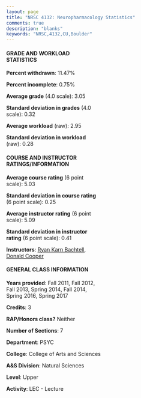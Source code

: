 ```yaml
---
layout: page
title: "NRSC 4132: Neuropharmacology Statistics"
comments: true
description: "blanks"
keywords: "NRSC,4132,CU,Boulder"
---
```

<head>
<script src="https://ajax.googleapis.com/ajax/libs/jquery/2.1.3/jquery.min.js"></script>
<script src="https://dl.dropboxusercontent.com/s/pc42nxpaw1ea4o9/highcharts.js?dl=0"></script>
<!-- <script src="../assets/js/highcharts.js"></script> -->
<style type="text/css">@font-face {
	font-family: "Bebas Neue";
	src: url(https://www.filehosting.org/file/details/544349/BebasNeue Regular.otf) format("opentype");
	}
	h1.Bebas { 
		font-family: "Bebas Neue", Verdana, Tahoma;
	}
</style>
</head>
<body>
	<div id="container" style="float: right; width: 45%; height: 88%; margin-left: 2.5%; margin-right: 2.5%;"></div>
	<script language="JavaScript">
		$(document).ready(function() {
		var chart = {type: 'column'};
		var title = {text: 'Grade Distribution'};
		var xAxis = {categories: ['A','B','C','D','F'],crosshair: true};
		var yAxis = {min: 0,title: {text: 'Percentage'}};
		var tooltip = {headerFormat: '<center><b><span style="font-size:20px">{point.key}</span></b></center>',
		               pointFormat: '<td style="padding:0"><b>{point.y:.1f}%</b></td>',
		               footerFormat: '</table>',shared: true,useHTML: true};
		var plotOptions = {column: {pointPadding: 0.0,borderWidth: 0}};  
		var credits = {enabled: false};var series= [{name: 'Percent',data: [41.61,32.8,19.02,3.63,2.95,]}];
		var json = {};
		json.chart = chart;
		json.title = title;
		json.tooltip = tooltip;
		json.xAxis = xAxis;
		json.yAxis = yAxis;  
		json.series = series;
		json.plotOptions = plotOptions;  
		json.credits = credits;
		$('#container').highcharts(json);
	});
	</script>
</body>
			   
#### GRADE AND WORKLOAD STATISTICS

**Percent withdrawn**: 11.47%

**Percent incomplete**: 0.75%

**Average grade** (4.0 scale): 3.05

**Standard deviation in grades** (4.0 scale): 0.32

**Average workload** (raw): 2.95

**Standard deviation in workload** (raw): 0.28

#### COURSE AND INSTRUCTOR RATINGS/INFORMATION

**Average course rating** (6 point scale): 5.03

**Standard deviation in course rating** (6 point scale): 0.25

**Average instructor rating** (6 point scale): 5.09

**Standard deviation in instructor rating** (6 point scale): 0.41

**Instructors**: <a href='../../instructors/Ryan_Karn_Bachtell'>Ryan Karn Bachtell</a>, <a href='../../instructors/Donald_Cooper'>Donald Cooper</a>

#### GENERAL CLASS INFORMATION

**Years provided**: Fall 2011, Fall 2012, Fall 2013, Spring 2014, Fall 2014, Spring 2016, Spring 2017

**Credits**: 3

**RAP/Honors class?** Neither

**Number of Sections**: 7

**Department**: PSYC

**College**: College of Arts and Sciences

**A&S Division**: Natural Sciences

**Level**: Upper

**Activity**: LEC - Lecture
